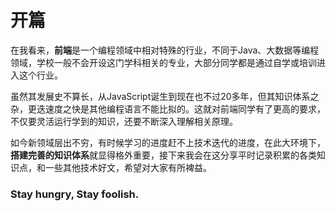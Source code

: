 # 开篇

在我看来，**前端**是一个编程领域中相对特殊的行业，不同于Java、大数据等编程领域，学校一般不会开设这门学科相关的专业，大部分同学都是通过自学或培训进入这个行业。

虽然其发展史不算长，从JavaScript诞生到现在也不过20多年，但其知识体系之杂，更迭速度之快是其他编程语言不能比拟的。这就对前端同学有了更高的要求，不仅要灵活运行学到的知识，还要不断深入理解相关原理。

如今新领域层出不穷，有时候学习的进度赶不上技术迭代的进度，在此大环境下，**搭建完善的知识体系**就显得格外重要，接下来我会在这分享平时记录积累的各类知识点，和一些其他技术好文，希望对大家有所裨益。

### Stay hungry, Stay foolish.